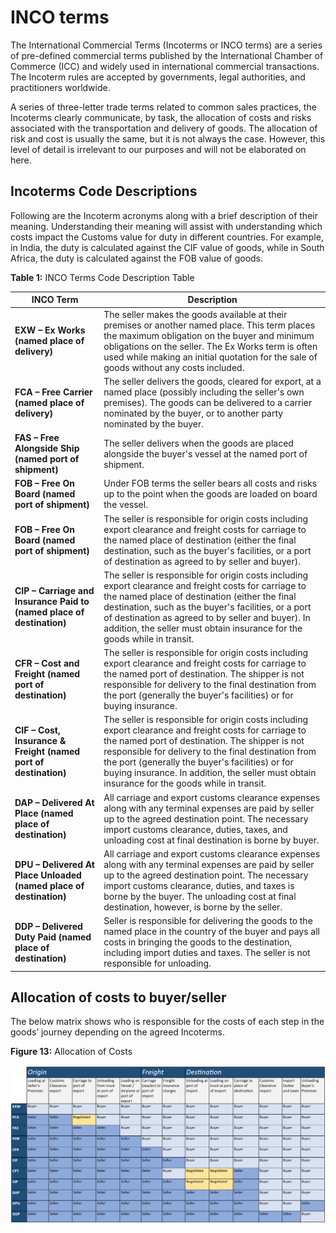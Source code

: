# INCO terms

The International Commercial Terms (Incoterms or INCO terms) are a series of pre-defined commercial terms published by the International Chamber of Commerce (ICC) and widely used in international commercial transactions. The Incoterm rules are accepted by governments, legal authorities, and practitioners worldwide.

A series of three-letter trade terms related to common sales practices, the Incoterms clearly communicate, by task, the allocation of costs and risks associated with the transportation and delivery of goods. The allocation of risk and cost is usually the same, but it is not always the case. However, this level of detail is irrelevant to our purposes and will not be elaborated on here.

## Incoterms Code Descriptions

Following are the Incoterm acronyms along with a brief description of their meaning. Understanding their meaning will assist with understanding which costs impact the Customs value for duty in different countries. For example, in India, the duty is calculated against the CIF value of goods, while in South Africa, the duty is calculated against the FOB value of goods.

**Table 1:** INCO Terms Code Description Table

| INCO Term | Description |  
|---|---|
| **EXW – Ex Works (named place of delivery)** | The seller makes the goods available at their premises or another named place. This term places the maximum obligation on the buyer and minimum obligations on the seller. The Ex Works term is often used while making an initial quotation for the sale of goods without any costs included. |
| **FCA – Free Carrier (named place of delivery)** | The seller delivers the goods, cleared for export, at a named place (possibly including the seller's own premises). The goods can be delivered to a carrier nominated by the buyer, or to another party nominated by the buyer. |
| **FAS – Free Alongside Ship (named port of shipment)** | The seller delivers when the goods are placed alongside the buyer's vessel at the named port of shipment. |
| **FOB – Free On Board (named port of shipment)** | Under FOB terms the seller bears all costs and risks up to the point when the goods are loaded on board the vessel. |
| **FOB – Free On Board (named port of shipment)** | The seller is responsible for origin costs including export clearance and freight costs for carriage to the named place of destination (either the final destination, such as the buyer's facilities, or a port of destination as agreed to by seller and buyer). |
| **CIP – Carriage and Insurance Paid to (named place of destination)** | The seller is responsible for origin costs including export clearance and freight costs for carriage to the named place of destination (either the final destination, such as the buyer's facilities, or a port of destination as agreed to by seller and buyer). In addition, the seller must obtain insurance for the goods while in transit. |
| **CFR – Cost and Freight (named port of destination)** | The seller is responsible for origin costs including export clearance and freight costs for carriage to the named port of destination. The shipper is not responsible for delivery to the final destination from the port (generally the buyer's facilities) or for buying insurance. |
| **CIF – Cost, Insurance & Freight (named port of destination)** | The seller is responsible for origin costs including export clearance and freight costs for carriage to the named port of destination. The shipper is not responsible for delivery to the final destination from the port (generally the buyer's facilities) or for buying insurance. In addition, the seller must obtain insurance for the goods while in transit. |
| **DAP – Delivered At Place (named place of destination)** | All carriage and export customs clearance expenses along with any terminal expenses are paid by seller up to the agreed destination point. The necessary import customs clearance, duties, taxes, and unloading cost at final destination is borne by buyer. |
| **DPU – Delivered At Place Unloaded (named place of destination)** | All carriage and export customs clearance expenses along with any terminal expenses are paid by seller up to the agreed destination point. The necessary import customs clearance, duties, and taxes is borne by the buyer. The unloading cost at final destination, however, is borne by the seller. |
| **DDP – Delivered Duty Paid (named place of destination)** | Seller is responsible for delivering the goods to the named place in the country of the buyer and pays all costs in bringing the goods to the destination, including import duties and taxes. The seller is not responsible for unloading. |

## Allocation of costs to buyer/seller

The below matrix shows who is responsible for the costs of each step in the goods’ journey depending on the agreed Incoterms.

**Figure 13:** Allocation of Costs

![Allocation Costs](../PIC/AllocationCosts.png)